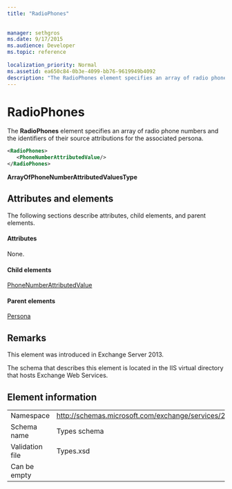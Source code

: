```yaml
---
title: "RadioPhones"
 
 
manager: sethgros
ms.date: 9/17/2015
ms.audience: Developer
ms.topic: reference
 
localization_priority: Normal
ms.assetid: ea650c84-0b3e-4099-bb76-9619949b4092
description: "The RadioPhones element specifies an array of radio phone numbers and the identifiers of their source attributions for the associated persona."
---
```


# RadioPhones

The **RadioPhones** element specifies an array of radio phone numbers and the identifiers of their source attributions for the associated persona. 
  
```XML
<RadioPhones>
   <PhoneNumberAttributedValue/>
</RadioPhones>
```

 **ArrayOfPhoneNumberAttributedValuesType**
## Attributes and elements

The following sections describe attributes, child elements, and parent elements.
  
#### Attributes

None.
  
#### Child elements

[PhoneNumberAttributedValue](phonenumberattributedvalue.md)
  
#### Parent elements

[Persona](persona.md)
  
## Remarks

This element was introduced in Exchange Server 2013.
  
The schema that describes this element is located in the IIS virtual directory that hosts Exchange Web Services.
  
## Element information

|||
|:-----|:-----|
|Namespace  <br/> |http://schemas.microsoft.com/exchange/services/2006/types  <br/> |
|Schema name  <br/> |Types schema  <br/> |
|Validation file  <br/> |Types.xsd  <br/> |
|Can be empty  <br/> ||
   

